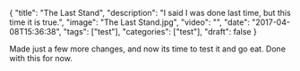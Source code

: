 
{
  "title": "The Last Stand",
  "description": "I said I was done last time, but this time it is true.",
  "image": "The Last Stand.jpg",
  "video": "",
  "date": "2017-04-08T15:36:38",
  "tags": ["test"],
  "categories": ["test"],
  "draft": false
}


Made just a few more changes, and now its time to test it and go eat.  Done with this for now.
